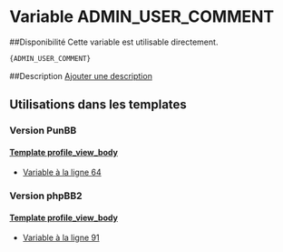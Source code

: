 # Variable ADMIN_USER_COMMENT

##Disponibilité
Cette variable est utilisable directement.

```html
{ADMIN_USER_COMMENT}
```

##Description
[Ajouter une description](https://fa-tvars.appspot.com/var/ADMIN_USER_COMMENT)

## Utilisations dans les templates

### Version PunBB

#### [Template profile_view_body](punbb/profile_view_body.md#readme)
* [Variable &agrave; la ligne 64](../punbb/profile_view_body.tpl#L64)

### Version phpBB2

#### [Template profile_view_body](subsilver/profile_view_body.md#readme)
* [Variable &agrave; la ligne 91](../subsilver/profile_view_body.tpl#L91)